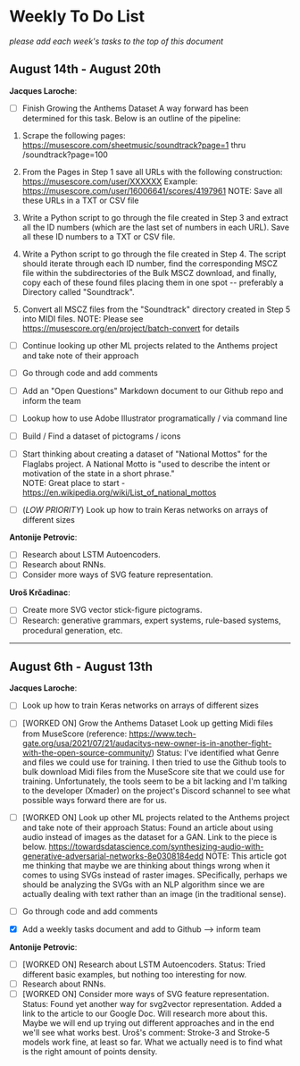 # Weekly To Do List

*please add each week's tasks to the top of this document*

## August 14th - August 20th

**Jacques Laroche**:

- [ ] Finish Growing the Anthems Dataset
A way forward has been determined for this task. Below is an outline of the pipeline:
1. Scrape the following pages:
https://musescore.com/sheetmusic/soundtrack?page=1 thru /soundtrack?page=100

1. From the Pages in Step 1 save all URLs with the following construction:
https://musescore.com/user/XXXXXX
Example: https://musescore.com/user/16006641/scores/4197961
NOTE: Save all these URLs in a TXT or CSV file

1. Write a Python script to go through the file created in Step 3 and extract all the ID numbers (which are the last set of numbers in each URL). Save all these ID numbers to a TXT or CSV file.

1. Write a Python script to go through the file created in Step 4. The script should iterate through each ID number, find the corresponding MSCZ file within the subdirectories of the Bulk MSCZ download, and finally, copy each of these found files placing them in one spot -- preferably a Directory called "Soundtrack".

1. Convert all MSCZ files from the "Soundtrack" directory created in Step 5 into MIDI files. NOTE: Please see https://musescore.org/en/project/batch-convert for details

- [ ] Continue looking up other ML projects related to the Anthems project and take note of their approach   

- [ ] Go through code and add comments

- [ ] Add an "Open Questions" Markdown document to our Github repo and inform the team

- [ ] Lookup how to use Adobe Illustrator programatically / via command line

- [ ] Build / Find a dataset of pictograms / icons

- [ ] Start thinking about creating a dataset of "National Mottos" for the Flaglabs project. A National Motto is "used to describe the intent or motivation of the state in a short phrase." 	
	NOTE: Great place to start - https://en.wikipedia.org/wiki/List_of_national_mottos
- [ ] (*LOW PRIORITY*) Look up how to train Keras networks on arrays of different sizes

**Antonije Petrovic**:

- [ ] Research about LSTM Autoencoders.
- [ ] Research about RNNs.
- [ ] Consider more ways of SVG feature representation.

**Uroš Krčadinac**:

- [ ] Create more SVG vector stick-figure pictograms.
- [ ] Research: generative grammars, expert systems, rule-based systems, procedural generation, etc.

___

## August 6th - August 13th

**Jacques Laroche**:

- [ ] Look up how to train Keras networks on arrays of different sizes

- [ ] [WORKED ON] Grow the Anthems Dataset
   Look up getting Midi files from MuseScore (reference: https://www.tech-gate.org/usa/2021/07/21/audacitys-new-owner-is-in-another-fight-with-the-open-source-community/)
   Status:
    I've identified what Genre and files we could use for training. I then tried to use the Github tools to bulk download Midi files from the MuseScore site that we could use for training. Unfortunately, the tools seem to be a bit lacking and I'm talking to the developer (Xmader) on the project's Discord schannel to see what possible ways forward there are for us.

- [ ] [WORKED ON] Look up other ML projects related to the Anthems project and take note of their approach
   Status:
    Found an article about using audio instead of images as the dataset for a GAN. Link to the piece is below.
    https://towardsdatascience.com/synthesizing-audio-with-generative-adversarial-networks-8e0308184edd
	NOTE: This article got me thinking that maybe we are thinking about things wrong when it comes to using SVGs instead of raster images. SPecifically, perhaps we should be analyzing the SVGs with an NLP algorithm since we are actually dealing with text rather than an image (in the traditional sense).

- [ ] Go through code and add comments

- [x] Add a weekly tasks document and add to Github --> inform team

**Antonije Petrovic**:

- [ ] [WORKED ON] Research about LSTM Autoencoders.
    Status: Tried different basic examples, but nothing too interesting for now.
- [ ] Research about RNNs.
- [ ] [WORKED ON] Consider more ways of SVG feature representation.
    Status: Found yet another way for svg2vector representation. Added a link to the article to our Google Doc. Will research more about this. Maybe we will end up trying out different approaches and in the end we'll see what works best.
    Uroš's comment: Stroke-3 and Stroke-5 models work fine, at least so far. What we actually need is to find what is the right amount of points density.
